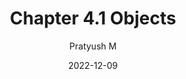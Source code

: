 ---
title: "Chapter 4.1 Objects"
metaTitle: "Objects"
metaDesc: "Objects "
date: "2022-12-09"
author: Pratyush M
socialImage: pratyush.jpg
tags:
  - javscript, nextjs
---